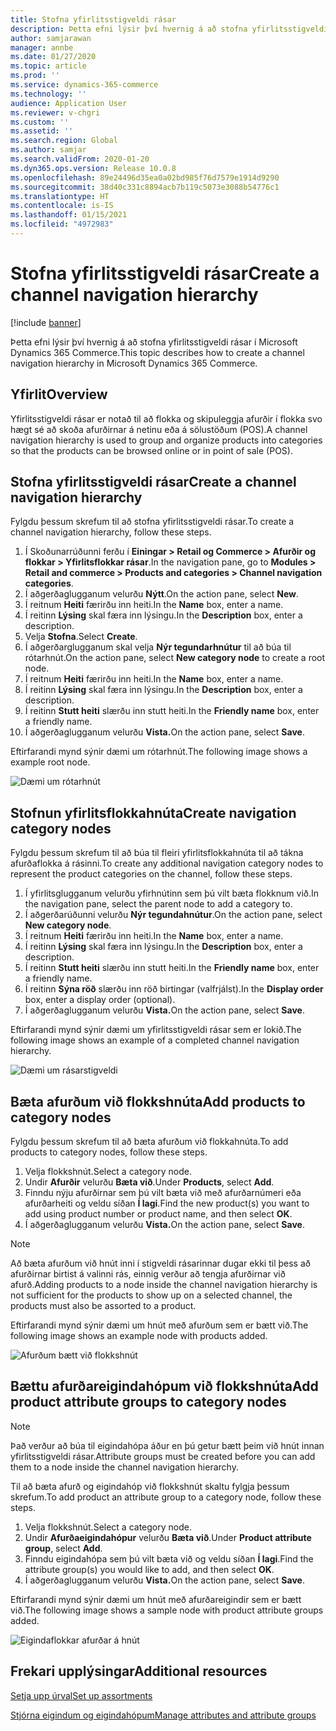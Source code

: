 ```yaml
---
title: Stofna yfirlitsstigveldi rásar
description: Þetta efni lýsir því hvernig á að stofna yfirlitsstigveldi rásar í Microsoft Dynamics 365 Commerce.
author: samjarawan
manager: annbe
ms.date: 01/27/2020
ms.topic: article
ms.prod: ''
ms.service: dynamics-365-commerce
ms.technology: ''
audience: Application User
ms.reviewer: v-chgri
ms.custom: ''
ms.assetid: ''
ms.search.region: Global
ms.author: samjar
ms.search.validFrom: 2020-01-20
ms.dyn365.ops.version: Release 10.0.8
ms.openlocfilehash: 89e24496d35ea0a02bd985f76d7579e1914d9290
ms.sourcegitcommit: 38d40c331c8894acb7b119c5073e3088b54776c1
ms.translationtype: HT
ms.contentlocale: is-IS
ms.lasthandoff: 01/15/2021
ms.locfileid: "4972983"
---
```

# <a name="create-a-channel-navigation-hierarchy"></a><span data-ttu-id="2d537-103">Stofna yfirlitsstigveldi rásar</span><span class="sxs-lookup"><span data-stu-id="2d537-103">Create a channel navigation hierarchy</span></span>


[!include [banner](includes/banner.md)]

<span data-ttu-id="2d537-104">Þetta efni lýsir því hvernig á að stofna yfirlitsstigveldi rásar í Microsoft Dynamics 365 Commerce.</span><span class="sxs-lookup"><span data-stu-id="2d537-104">This topic describes how to create a channel navigation hierarchy in Microsoft Dynamics 365 Commerce.</span></span>

## <a name="overview"></a><span data-ttu-id="2d537-105">Yfirlit</span><span class="sxs-lookup"><span data-stu-id="2d537-105">Overview</span></span>

<span data-ttu-id="2d537-106">Yfirlitsstigveldi rásar er notað til að flokka og skipuleggja afurðir í flokka svo hægt sé að skoða afurðirnar á netinu eða á sölustöðum (POS).</span><span class="sxs-lookup"><span data-stu-id="2d537-106">A channel navigation hierarchy is used to group and organize products into categories so that the products can be browsed online or in point of sale (POS).</span></span>

## <a name="create-a-channel-navigation-hierarchy"></a><span data-ttu-id="2d537-107">Stofna yfirlitsstigveldi rásar</span><span class="sxs-lookup"><span data-stu-id="2d537-107">Create a channel navigation hierarchy</span></span>

<span data-ttu-id="2d537-108">Fylgdu þessum skrefum til að stofna yfirlitsstigveldi rásar.</span><span class="sxs-lookup"><span data-stu-id="2d537-108">To create a channel navigation hierarchy, follow these steps.</span></span>

1. <span data-ttu-id="2d537-109">Í Skoðunarrúðunni ferðu í **Einingar \> Retail og Commerce \> Afurðir og flokkar \> Yfirlitsflokkar rásar**.</span><span class="sxs-lookup"><span data-stu-id="2d537-109">In the navigation pane, go to **Modules \> Retail and commerce \> Products and categories \> Channel navigation categories**.</span></span>
1. <span data-ttu-id="2d537-110">Í aðgerðaglugganum velurðu **Nýtt**.</span><span class="sxs-lookup"><span data-stu-id="2d537-110">On the action pane, select **New**.</span></span>
1. <span data-ttu-id="2d537-111">Í reitnum **Heiti** færirðu inn heiti.</span><span class="sxs-lookup"><span data-stu-id="2d537-111">In the **Name** box, enter a name.</span></span>
1. <span data-ttu-id="2d537-112">Í reitinn **Lýsing** skal færa inn lýsingu.</span><span class="sxs-lookup"><span data-stu-id="2d537-112">In the **Description** box, enter a description.</span></span>
1. <span data-ttu-id="2d537-113">Velja **Stofna**.</span><span class="sxs-lookup"><span data-stu-id="2d537-113">Select **Create**.</span></span>
1. <span data-ttu-id="2d537-114">Í aðgerðarglugganum skal velja **Nýr tegundarhnútur** til að búa til rótarhnút.</span><span class="sxs-lookup"><span data-stu-id="2d537-114">On the action pane, select **New category node** to create a root node.</span></span>
1. <span data-ttu-id="2d537-115">Í reitnum **Heiti** færirðu inn heiti.</span><span class="sxs-lookup"><span data-stu-id="2d537-115">In the **Name** box, enter a name.</span></span>
1. <span data-ttu-id="2d537-116">Í reitinn **Lýsing** skal færa inn lýsingu.</span><span class="sxs-lookup"><span data-stu-id="2d537-116">In the **Description** box, enter a description.</span></span>
1. <span data-ttu-id="2d537-117">Í reitinn **Stutt heiti** slærðu inn stutt heiti.</span><span class="sxs-lookup"><span data-stu-id="2d537-117">In the **Friendly name** box, enter a friendly name.</span></span>
1. <span data-ttu-id="2d537-118">Í aðgerðaglugganum velurðu **Vista.**</span><span class="sxs-lookup"><span data-stu-id="2d537-118">On the action pane, select **Save**.</span></span>

<span data-ttu-id="2d537-119">Eftirfarandi mynd sýnir dæmi um rótarhnút.</span><span class="sxs-lookup"><span data-stu-id="2d537-119">The following image shows a example root node.</span></span>

![Dæmi um rótarhnút](media/create-channel-hierarchy-1.png)

## <a name="create-navigation-category-nodes"></a><span data-ttu-id="2d537-121">Stofnun yfirlitsflokkahnúta</span><span class="sxs-lookup"><span data-stu-id="2d537-121">Create navigation category nodes</span></span>

<span data-ttu-id="2d537-122">Fylgdu þessum skrefum til að búa til fleiri yfirlitsflokkahnúta til að tákna afurðaflokka á rásinni.</span><span class="sxs-lookup"><span data-stu-id="2d537-122">To create any additional navigation category nodes to represent the product categories on the channel, follow these steps.</span></span>

1. <span data-ttu-id="2d537-123">Í yfirlitsglugganum velurðu yfirhnútinn sem þú vilt bæta flokknum við.</span><span class="sxs-lookup"><span data-stu-id="2d537-123">In the navigation pane, select the parent node to add a category to.</span></span>
1. <span data-ttu-id="2d537-124">Í aðgerðarúðunni velurðu **Nýr tegundahnútur**.</span><span class="sxs-lookup"><span data-stu-id="2d537-124">On the action pane, select **New category node**.</span></span>
1. <span data-ttu-id="2d537-125">Í reitnum **Heiti** færirðu inn heiti.</span><span class="sxs-lookup"><span data-stu-id="2d537-125">In the **Name** box, enter a name.</span></span>
1. <span data-ttu-id="2d537-126">Í reitinn **Lýsing** skal færa inn lýsingu.</span><span class="sxs-lookup"><span data-stu-id="2d537-126">In the **Description** box, enter a description.</span></span>
1. <span data-ttu-id="2d537-127">Í reitinn **Stutt heiti** slærðu inn stutt heiti.</span><span class="sxs-lookup"><span data-stu-id="2d537-127">In the **Friendly name** box, enter a friendly name.</span></span>
1. <span data-ttu-id="2d537-128">Í reitinn **Sýna röð** slærðu inn röð birtingar (valfrjálst).</span><span class="sxs-lookup"><span data-stu-id="2d537-128">In the **Display order** box, enter a display order (optional).</span></span>
1. <span data-ttu-id="2d537-129">Í aðgerðaglugganum velurðu **Vista.**</span><span class="sxs-lookup"><span data-stu-id="2d537-129">On the action pane, select **Save**.</span></span>

<span data-ttu-id="2d537-130">Eftirfarandi mynd sýnir dæmi um yfirlitsstigveldi rásar sem er lokið.</span><span class="sxs-lookup"><span data-stu-id="2d537-130">The following image shows an example of a completed channel navigation hierarchy.</span></span>

![Dæmi um rásarstigveldi](media/create-channel-hierarchy-2.png)

## <a name="add-products-to-category-nodes"></a><span data-ttu-id="2d537-132">Bæta afurðum við flokkshnúta</span><span class="sxs-lookup"><span data-stu-id="2d537-132">Add products to category nodes</span></span>

<span data-ttu-id="2d537-133">Fylgdu þessum skrefum til að bæta afurðum við flokkahnúta.</span><span class="sxs-lookup"><span data-stu-id="2d537-133">To add products to category nodes, follow these steps.</span></span>

1. <span data-ttu-id="2d537-134">Velja flokkshnút.</span><span class="sxs-lookup"><span data-stu-id="2d537-134">Select a category node.</span></span>
1. <span data-ttu-id="2d537-135">Undir **Afurðir** velurðu **Bæta við**.</span><span class="sxs-lookup"><span data-stu-id="2d537-135">Under **Products**, select **Add**.</span></span>
1. <span data-ttu-id="2d537-136">Finndu nýju afurðirnar sem þú vilt bæta við með afurðarnúmeri eða afurðarheiti og veldu síðan **Í lagi**.</span><span class="sxs-lookup"><span data-stu-id="2d537-136">Find the new product(s) you want to add using product number or product name, and then select **OK**.</span></span>
1. <span data-ttu-id="2d537-137">Í aðgerðaglugganum velurðu **Vista.**</span><span class="sxs-lookup"><span data-stu-id="2d537-137">On the action pane, select **Save**.</span></span>

> [!NOTE]
> <span data-ttu-id="2d537-138">Að bæta afurðum við hnút inni í stigveldi rásarinnar dugar ekki til þess að afurðirnar birtist á valinni rás, einnig verður að tengja afurðirnar við afurð.</span><span class="sxs-lookup"><span data-stu-id="2d537-138">Adding products to a node inside the channel navigation hierarchy is not sufficient for the products to show up on a selected channel, the products must also be assorted to a product.</span></span>

<span data-ttu-id="2d537-139">Eftirfarandi mynd sýnir dæmi um hnút með afurðum sem er bætt við.</span><span class="sxs-lookup"><span data-stu-id="2d537-139">The following image shows an example node with products added.</span></span>

![Afurðum bætt við flokkshnút](media/create-channel-hierarchy-3.png)

## <a name="add-product-attribute-groups-to-category-nodes"></a><span data-ttu-id="2d537-141">Bættu afurðareigindahópum við flokkshnúta</span><span class="sxs-lookup"><span data-stu-id="2d537-141">Add product attribute groups to category nodes</span></span>

> [!NOTE]
> <span data-ttu-id="2d537-142">Það verður að búa til eigindahópa áður en þú getur bætt þeim við hnút innan yfirlitsstigveldi rásar.</span><span class="sxs-lookup"><span data-stu-id="2d537-142">Attribute groups must be created before you can add them to a node inside the channel navigation hierarchy.</span></span>

<span data-ttu-id="2d537-143">Til að bæta afurð og eigindahóp við flokkshnút skaltu fylgja þessum skrefum.</span><span class="sxs-lookup"><span data-stu-id="2d537-143">To add product an attribute group to a category node, follow these steps.</span></span>

1. <span data-ttu-id="2d537-144">Velja flokkshnút.</span><span class="sxs-lookup"><span data-stu-id="2d537-144">Select a category node.</span></span>
1. <span data-ttu-id="2d537-145">Undir **Afurðaeigindahópur** velurðu **Bæta við**.</span><span class="sxs-lookup"><span data-stu-id="2d537-145">Under **Product attribute group**, select **Add**.</span></span>
1. <span data-ttu-id="2d537-146">Finndu eigindahópa sem þú vilt bæta við og veldu síðan **Í lagi**.</span><span class="sxs-lookup"><span data-stu-id="2d537-146">Find the attribute group(s) you would like to add, and then select **OK**.</span></span>
1. <span data-ttu-id="2d537-147">Í aðgerðaglugganum velurðu **Vista.**</span><span class="sxs-lookup"><span data-stu-id="2d537-147">On the action pane, select **Save**.</span></span>

<span data-ttu-id="2d537-148">Eftirfarandi mynd sýnir dæmi um hnút með afurðareigindir sem er bætt við.</span><span class="sxs-lookup"><span data-stu-id="2d537-148">The following image shows a sample node with product attribute groups added.</span></span>

![Eigindaflokkar afurðar á hnút](media/create-channel-hierarchy-4.png)

## <a name="additional-resources"></a><span data-ttu-id="2d537-150">Frekari upplýsingar</span><span class="sxs-lookup"><span data-stu-id="2d537-150">Additional resources</span></span>

[<span data-ttu-id="2d537-151">Setja upp úrval</span><span class="sxs-lookup"><span data-stu-id="2d537-151">Set up assortments</span></span>](set-up-assortments.md)

[<span data-ttu-id="2d537-152">Stjórna eigindum og eigindahópum</span><span class="sxs-lookup"><span data-stu-id="2d537-152">Manage attributes and attribute groups</span></span>](attribute-attributegroups-lifecycle.md)
